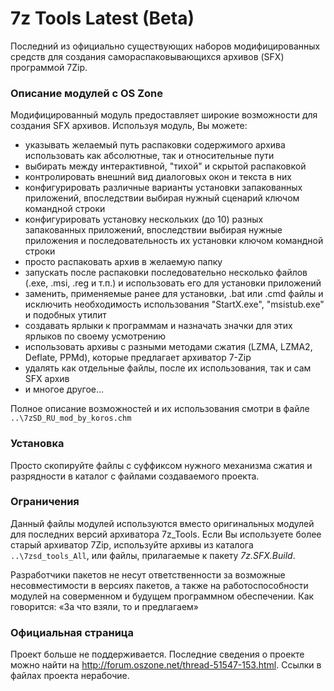 # 7z Tools Latest (Beta)

Последний из официально существующих наборов модифицированных средств для создания самораспаковывающихся архивов (SFX) программой 7Zip.

### Описание модулей с OS Zone

Модифицированный модуль предоставляет широкие возможности для создания SFX архивов. Используя модуль, Вы можете:

- указывать желаемый путь распаковки содержимого архива
использовать как абсолютные, так и относительные пути
- выбирать между интерактивной, "тихой" и скрытой распаковкой
- контролировать внешний вид диалоговых окон и текста в них
- конфигурировать различные варианты установки запакованных приложений, впоследствии выбирая нужный сценарий ключом командной строки
- конфигурировать установку нескольких (до 10) разных запакованных приложений, впоследствии выбирая нужные приложения и последовательность их установки ключом командной строки
- просто распаковать архив в желаемую папку
- запускать после распаковки последовательно несколько файлов (.exe, .msi, .reg и т.п.) и использовать его для установки приложений
- заменить, применяемые ранее для установки, .bat или .cmd файлы и исключить необходимость использования "StartX.exe", "msistub.exe" и подобных утилит
- создавать ярлыки к программам и назначать значки для этих ярлыков по своему усмотрению
- использовать архивы с разными методами сжатия (LZMA, LZMA2, Deflate, PPMd), которые предлагает архиватор 7-Zip
- удалять как отдельные файлы, после их использования, так и сам SFX архив
- и многое другое...

Полное описание возможностей и их использования смотри в файле `..\7zSD_RU_mod_by_koros.chm`

### Установка

Просто скопируйте файлы с суффиксом нужного механизма сжатия и разрядности в каталог с файлами создаваемого проекта.

### Ограничения

Данный файлы модулей используются вместо оригинальных модулей для последних версий архиватора 7z_Tools. Если Вы используете более старый архиватор 7Zip, используйте архивы из каталога `..\7zsd_tools_All`, или файлы, прилагаемые к пакету *7z.SFX.Build*.

Разработчики пакетов не несут ответственности за возможные несовместимости в версиях пакетов, а также на работоспособности модулей на соверменном и будущем программном обеспечении. Как говорится: «За что взяли, то и предлагаем»

### Официальная страница

Проект больше не поддерживается. Последние сведения о проекте можно найти на <http://forum.oszone.net/thread-51547-153.html>. Ссылки в файлах проекта нерабочие.




